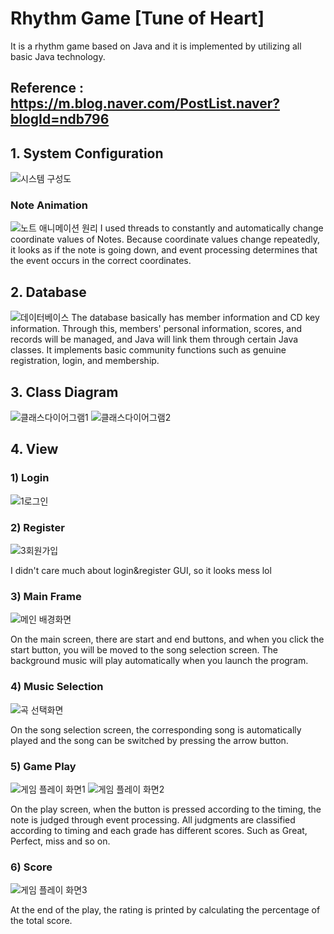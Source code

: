 # Rhythm Game [Tune of Heart]
It is a rhythm game based on Java and it is implemented by utilizing all basic Java technology.
## Reference : https://m.blog.naver.com/PostList.naver?blogId=ndb796

## 1. System Configuration
![시스템 구성도](https://user-images.githubusercontent.com/53389350/121283320-da5dab00-c915-11eb-87bb-6f32b53db411.png)

### Note Animation
![노트 애니메이션 원리](https://user-images.githubusercontent.com/53389350/121283298-d2057000-c915-11eb-845c-506395810ed4.png)
I used threads to constantly and automatically change coordinate values of Notes. Because coordinate values change repeatedly, it looks as if the note is going down, and event processing determines that the event occurs in the correct coordinates.

## 2. Database
![데이터베이스](https://user-images.githubusercontent.com/53389350/121283263-c9149e80-c915-11eb-8e9b-4fe73ba04502.jpg)
The database basically has member information and CD key information. Through this, members' personal information, scores, and records will be managed, and Java will link them through certain Java classes. It implements basic community functions such as genuine registration, login, and membership.
## 3. Class Diagram
![클래스다이어그램1](https://user-images.githubusercontent.com/53389350/121283222-bac68280-c915-11eb-9896-0a00da68c503.jpg)
![클래스다이어그램2](https://user-images.githubusercontent.com/53389350/121283243-c2862700-c915-11eb-9797-d169ae607adb.jpg)

## 4. View
### 1) Login
![1로그인](https://user-images.githubusercontent.com/53389350/121283099-89e64d80-c915-11eb-9d0d-e72d2b0282ef.jpg)

### 2) Register
![3회원가입](https://user-images.githubusercontent.com/53389350/121283121-923e8880-c915-11eb-97fd-5fe5e6a82d0e.jpg)

I didn't care much about login&register GUI, so it looks mess lol

### 3) Main Frame 
![메인 배경화면](https://user-images.githubusercontent.com/53389350/121283146-9bc7f080-c915-11eb-9c4c-da0a20f91ce2.jpg)

On the main screen, there are start and end buttons, and when you click the start button, you will be moved to the song selection screen.
The background music will play automatically when you launch the program.

### 4) Music Selection
![곡 선택화면](https://user-images.githubusercontent.com/53389350/121283157-a1bdd180-c915-11eb-9e2d-59d0360e29d9.jpg)

On the song selection screen, the corresponding song is automatically played and the song can be switched by pressing the arrow button.

### 5) Game Play
![게임 플레이 화면1](https://user-images.githubusercontent.com/53389350/121283166-a6828580-c915-11eb-99a9-d918fb343dd2.jpg)
![게임 플레이 화면2](https://user-images.githubusercontent.com/53389350/121283183-ac786680-c915-11eb-84bd-6cb85539ad89.jpg)

On the play screen, when the button is pressed according to the timing, the note is judged through event processing.
All judgments are classified according to timing and each grade has different scores. Such as Great, Perfect, miss and so on.

### 6) Score
![게임 플레이 화면3](https://user-images.githubusercontent.com/53389350/121283201-b26e4780-c915-11eb-8c49-c67e31f66eb0.jpg)

At the end of the play, the rating is printed by calculating the percentage of the total score.
